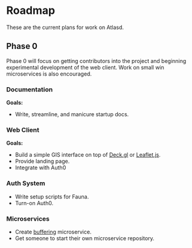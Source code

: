 # Roadmap
These are the current plans for work on Atlasd.

## Phase 0
Phase 0 will focus on getting contributors into the project and beginning experimental development of the web client. Work on small win microservices is also encouraged.

### Documentation
**Goals:**
- Write, streamline, and manicure startup docs.

### Web Client
**Goals:**
- Build a simple GIS interface on top of [Deck.gl](https://deck.gl/) or [Leaflet.js](https://leafletjs.com/).
- Provide landing page.
- Integrate with Auth0

### Auth System
- Write setup scripts for Fauna.
- Turn-on Auth0.

### Microservices
- Create [buffering](https://www.gislounge.com/buffers-in-gis/) microservice.
- Get someone to start their own microservice repository.

